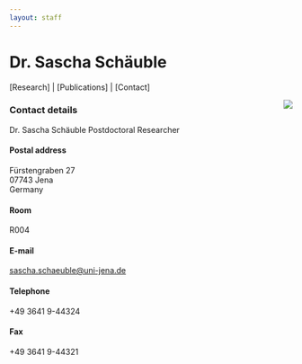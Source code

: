 ```yaml
---
layout: staff
---
```


# Dr. Sascha Schäuble

[Research]
| [Publications]
| [Contact]

<img style="float: right;" src="http://www.julielab.de/coling_multimedia/de/img/staff/2016/sascha_scha%CC%88uble-width-185-height-242.jpeg">

### Contact details
Dr. Sascha Schäuble
Postdoctoral Researcher

#### Postal address
Fürstengraben 27<br/>
07743 Jena<br/>
Germany

#### Room
R004

#### E-mail
[sascha.schaeuble@uni-jena.de](mailto:sascha.schaeuble@uni-jena.de)

#### Telephone
+49 3641 9-44324

#### Fax
+49 3641 9-44321
